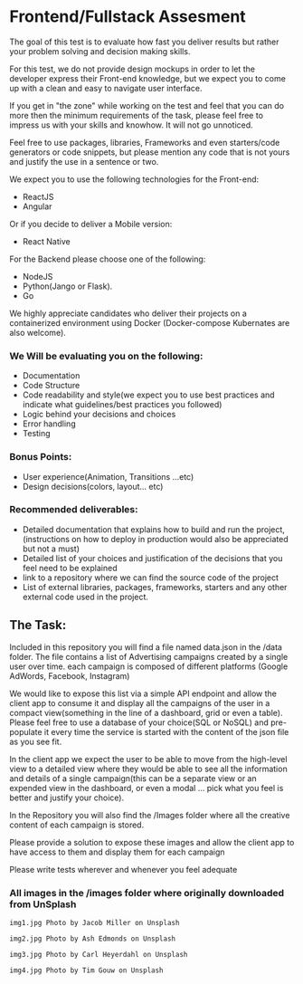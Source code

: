 # Frontend/Fullstack Assesment

The goal of this test is to evaluate how fast you deliver results but rather your problem solving and decision making skills.

For this test, we do not provide design mockups in order to let the developer express their Front-end knowledge, but we expect  you to come up with a clean and easy to navigate user interface.

If you get in "the zone" while working on the test and feel that you can do more then the minimum requirements of the task, please feel free to impress us with your skills and knowhow. It will not go unnoticed.

Feel free to use packages, libraries, Frameworks and even starters/code generators or code snippets, but please mention any code that is not yours and justify the use in a sentence or two.

We expect you to use the following technologies for the Front-end:
- ReactJS
- Angular

Or if you decide to deliver a Mobile version:
- React Native

For the Backend please choose one of the following:
- NodeJS
- Python(Jango or Flask).
- Go

We highly appreciate candidates who deliver their projects on a containerized environment using Docker (Docker-compose Kubernates are also welcome).


### We Will be evaluating you on the following:

- Documentation
- Code Structure
- Code readability and style(we expect you to use best practices and indicate what guidelines/best practices you followed)
- Logic behind your decisions and choices
- Error handling
- Testing

### Bonus Points:

- User experience(Animation, Transitions ...etc)
- Design decisions(colors, layout... etc)

### Recommended deliverables:

- Detailed documentation that explains how to build and run the project,(instructions on how to deploy in production would also be appreciated but not a must)
- Detailed list of your choices and justification of the decisions that you feel need to be explained
- link to a repository where we can find the source code of the project
- List of external libraries, packages, frameworks, starters and any other external code used in the project.

## The Task:

Included in this repository you will find a file named data.json in the /data folder.
The file contains a list of Advertising campaigns created by a single user over time. each campaign is composed of different platforms (Google AdWords, Facebook, Instagram)

We would like to expose this list via a simple API endpoint and allow the client app to consume it and display all the campaigns of the user in a compact view(something in the line of a dashboard, grid or even a table).
Please feel free to use a database of your choice(SQL or NoSQL) and pre-populate it every time the service is started with the content of the json file as you see fit.

In the client app we expect the user to be able to move from the high-level view to a detailed view where they would be able to see all the information and details of a single campaign(this can be a separate view or an expended view in the dashboard, or even a modal ... pick what you feel is better and justify your choice).

In the Repository you will also find the /Images folder where all the creative content of each campaign is stored.

Please provide a solution to expose these images and allow the client app to have access to them and display them for each campaign

Please write tests wherever and whenever you feel adequate

### All images in the /images folder where originally downloaded from UnSplash

`img1.jpg Photo by Jacob Miller on Unsplash`

`img2.jpg Photo by Ash Edmonds on Unsplash`

`img3.jpg Photo by Carl Heyerdahl on Unsplash`

`img4.jpg Photo by Tim Gouw on Unsplash`
